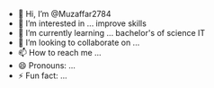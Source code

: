 - 👋 Hi, I’m @Muzaffar2784
- 👀 I’m interested in ... improve skills
- 🌱 I’m currently learning ... bachelor's of science IT
- 💞️ I’m looking to collaborate on ...
- 📫 How to reach me ... 
- 😄 Pronouns: ...
- ⚡ Fun fact: ...

<!---
Muzaffar2784 is a ✨ special ✨ repository because its `README.md` (this file) appears on your GitHub profile.
You can click the Preview link to take a look at your changes.
--->
